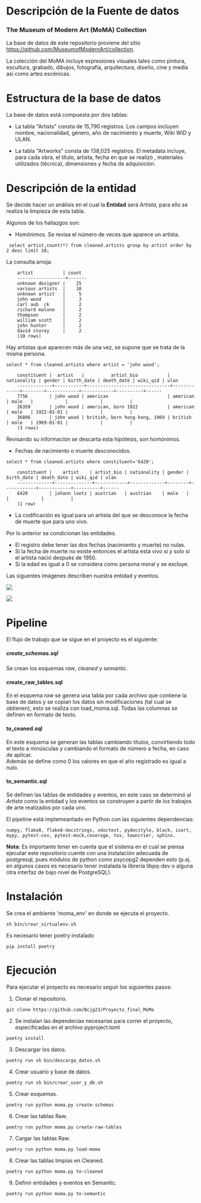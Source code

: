 # Descripción de la Fuente de datos  

### The Museum of Modern Art (MoMA) Collection 
La base de datos de este repositorio proviene del sitio https://github.com/MuseumofModernArt/collection.
  
La colección del MoMA incluye expresiones visuales tales como  pintura, escultura, grabado, dibujos, fotografía, arquitectura, diseño, cine y media así como artes escénicas.

# Estructura de la base de datos

La base de datos está compuesta por dos tablas:  

* La tabla "Artists" consta de 15,790 registros. Los campos incluyen nombre, nacionalidad, género, año de nacimiento y muerte, Wiki WID y ULAN.

* La tabla "Artworks" consta de 138,025 registros. El metadata incluye, para cada obra, el título, artista, fecha en que se realizó , materiales utilizados (técnica), dimensiones y fecha de adquisición.

# Descripción de la entidad  

Se decide hacer un análisis en el cual la **Entidad** será  *Artista*, para ello se realiza  la limpieza de esta tabla.  

Algunos de los hallazgos son:  
* Homónimos. Se revisa el número de veces que aparece un artista.  
```
 select artist,count(*) from cleaned.artists group by artist order by 2 desc limit 10;
```
La consulta arroja:
```
    artist           | count
    ------------------+-------
    unknown designer |    25
    various artists  |    10
    unknown artist   |     5
    john wood        |     3
    carl aub  ck     |     2
    richard malone   |     2
    thompson         |     2
    william scott    |     2
    john hunter      |     2
    david storey     |     2
    (10 rows)
```
Hay artistas que aparecen más de una vez, se supone que se trata de la misma persona.
```
select * from cleaned.artists where artist = 'john wood';
```
```
    constituent |  artist   |          artist_bio           | nationality | gender | birth_date | death_date | wiki_qid | ulan
    -------------+-----------+-------------------------------+-------------+--------+------------+------------+----------+------
    7756        | john wood | american                      | american    | male   |            |            |          |
    26359       | john wood | american, born 1922           | american    | male   | 1922-01-01 |            |          |
    36806       | john wood | british, born hong kong, 1969 | british     | male   | 1969-01-01 |            |          |
    (3 rows)
```
Revisando su información se descarta esta hipótesis, son homónimos.       
                      
* Fechas de nacimiento o muerte desconocidos.
```
select * from cleaned.artists where constituent='6420';
```
```
    constituent |    artist    | artist_bio | nationality | gender | birth_date | death_date | wiki_qid | ulan
    -------------+--------------+------------+-------------+--------+------------+------------+----------+------
    6420        | johann loetz | austrian   | austrian    | male   |            |            |          |
    (1 row)
```
      
* La codificación es igual para un artista del que se desconoce la fecha de muerte  que para uno vivo.  

Por lo anterior se condicionan las entidades.

* El registro debe tener las dos fechas (nacimiento y muerte) no nulas.  
* Si la fecha de muerte no existe entonces el artista está vivo sí y solo sí el artista nació después de 1950.  
* Si la edad es igual a 0 se considera como persona moral y se excluye.  

Las siguentes imágenes describen nuestra entidad y eventos.

![](docs/entity.png)

![](docs/events.png)


# Pipeline  

El flujo de trabajo que se sigue en el proyecto es el siguiente:  

##### create_schemas.sql  
Se crean los esquemas *raw*, *cleaned* y *semantic*. 

#### create_raw_tables.sql  
En el esquema *raw* se genera una tabla por cada archivo que contiene la base de datos y se copian los datos sin modificaciones (tal cual se obtienen), esto se realiza con load_moma.sql. Todas las columnas se definen en formato de texto.  

#### to_ceaned.sql  
En este esquema se generan las tablas cambiando títulos, convirtiendo todo el texto a minúsculas y cambiando el formato de número a fecha, en caso de aplicar.  
Además se define como 0 los valores en que el año registrado es igual a nulo.

#### to_semantic.sql  
Se definen las tablas de entidades y eventos, en este caso se determinó al *Artista* como la entidad y los eventos se construyen a partir de los trabajos de arte realizados por cada uno.  

El pipeline está implemeantado en Python con las siguientes dependencias:

```
numpy, flake8, flake8-docstrings, xdoctest, pydocstyle, black, isort, mypy, pytest-cov, pytest-mock,coverage, tox, towncrier, sphinx.
```

**Nota:** Es importante tener en cuenta que el sistema en el cual se piensa ejecutar este repositorio cuente con una instalación adecuada de postgresql, pues módulos de python como psycopg2 dependen esto (p.ej. en algunos casos es necesario tener instalada la librería libpq-dev o alguna otra interfaz de bajo nivel de PostgreSQL).

# Instalación

Se crea el ambiente 'moma_env' en donde se ejecuta el proyecto.
```
sh bin/crear_virtualenv.sh
```
Es necesario tener poetry instalado
```
pip install poetry
```

# Ejecución

Para ejecutar el proyecto es necesario seguir los siguientes pasos:

1. Clonar el repositorio.
```
git clone https://github.com/Bcjg23/Proyecto_final_MoMa
```
2. Se instalan las dependecias necesarias para correr el proyecto, especificadas en el archivo pyproject.toml
```
poetry install
```
3. Descargar los datos.
```
poetry run sh bin/descarga_datos.sh
```
4. Crear usuario y base de datos.
```
poetry run sh bin/crear_user_y_db.sh
```
5. Crear esquemas.
```
poetry run python moma.py create-schemas
```
6. Crear las tablas Raw.
```
poetry run python moma.py create-raw-tables
```
7. Cargar las tablas Raw.
```
poetry run python moma.py load-moma
```
8. Crear las tablas limpias en Cleaned.
```
poetry run python moma.py to-cleaned
```
9. Definir entidades y eventos en  Semantic.
```
poetry run python moma.py to-semantic
```

